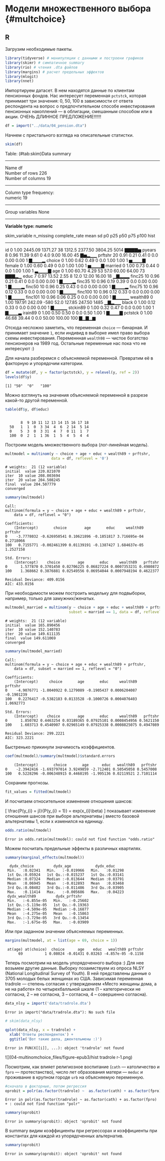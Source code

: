 # Модели множественного выбора {#multchoice}





## R

Загрузим необходимые пакеты.

```r
library(tidyverse) # манипуляции с данными и построени графиков
library(skimr) # симпатичное summary
library(rio) # чтения .dta файлов
library(margins) # расчет предельных эффектов
library(mlogit)
library(nnet)
```

Импортируем датасет. 
В нем находятся данные по клиентам пенсионных фондов. 
Нас интересует переменная `pctstck`, которая принимает три значения: 0, 50, 100 в зависимоcти от ответа респондента на вопрос о предпочтительном способе инвестирования пенсионных накоплений — в облигации, смешанным способом или в акции.  ОЧЕНЬ ДЛИННОЕ ПРЕДЛОЖЕНИЕ!!!!!!


```r
df = import("../data/04_pension.dta")
```

Начнем с пристального взгляда на описательные статистки. 

```r
skim(df)
```


Table: (\#tab:skim)Data summary

                                
-------------------------  -----
Name                       df   
Number of rows             226  
Number of columns          19   
_______________________         
Column type frequency:          
numeric                    19   
________________________        
Group variables            None 
-------------------------  -----


**Variable type: numeric**

skim_variable    n_missing   complete_rate      mean        sd     p0      p25       p50       p75   p100  hist  
--------------  ----------  --------------  --------  --------  -----  -------  --------  --------  -----  ------
id                       0            1.00   2445.09   1371.27     38   1312.5   2377.50   3804.25   5014  ▇▇▇▇▅ 
pyears                   8            0.96     11.39      9.61      0      4.0      9.00     16.00     45  ▇▅▂▁▁ 
prftshr                 20            0.91      0.21      0.41      0      0.0      0.00      0.00      1  ▇▁▁▁▂ 
choice                   0            1.00      0.62      0.49      0      0.0      1.00      1.00      1  ▅▁▁▁▇ 
female                   0            1.00      0.60      0.49      0      0.0      1.00      1.00      1  ▅▁▁▁▇ 
married                  0            1.00      0.73      0.44      0      0.0      1.00      1.00      1  ▃▁▁▁▇ 
age                      0            1.00     60.70      4.29     53     57.0     60.00     64.00     73  ▇▇▇▂▁ 
educ                     7            0.97     13.52      2.55      8     12.0     12.00     16.00     18  ▁▇▂▂▂ 
finc25                  10            0.96      0.21      0.41      0      0.0      0.00      0.00      1  ▇▁▁▁▂ 
finc35                  10            0.96      0.19      0.39      0      0.0      0.00      0.00      1  ▇▁▁▁▂ 
finc50                  10            0.96      0.25      0.43      0      0.0      0.00      0.00      1  ▇▁▁▁▂ 
finc75                  10            0.96      0.12      0.33      0      0.0      0.00      0.00      1  ▇▁▁▁▁ 
finc100                 10            0.96      0.12      0.33      0      0.0      0.00      0.00      1  ▇▁▁▁▁ 
finc101                 10            0.96      0.06      0.25      0      0.0      0.00      0.00      1  ▇▁▁▁▁ 
wealth89                 0            1.00    197.91    242.09   -580     52.0    127.85    247.50   1485  ▁▇▂▁▁ 
black                    0            1.00      0.12      0.33      0      0.0      0.00      0.00      1  ▇▁▁▁▁ 
stckin89                 0            1.00      0.32      0.47      0      0.0      0.00      1.00      1  ▇▁▁▁▃ 
irain89                  0            1.00      0.50      0.50      0      0.0      0.50      1.00      1  ▇▁▁▁▇ 
pctstck                  0            1.00     46.68     39.44      0      0.0     50.00    100.00    100  ▇▁▇▁▆ 

Отсюда несложно заметить, что переменная `choice` — бинарная. 
И принимает значение `1`, если индивид в выборке имел право выбора схемы инвестирования. 
Переменнная `wealth98` — чистое богатство пенсионеров на 1989 год. 
Остальные переменные нас пока что не интересуют :)


Для начала разберемся с объясняемой переменной.
Превратим её в факторную и упорядочим категории. 


```r
df = mutate(df, y = factor(pctstck), y = relevel(y, ref = 2)) 
levels(df$y)
```

```
[1] "50"  "0"   "100"
```

Можно взглянуть на значения объясняемой переменной в разрезе какой-то другой переменной. 


```r
table(df$y, df$educ)
```

```
     
       8  9 10 11 12 13 14 15 16 17 18
  50   1  1  0  3 34  4  6  2 14  5 14
  0    5  3  0  3 31  4  7  0 11  1  7
  100  0  2  1  1 36  1  5  4  5  4  4
```

Построим модель множественного выбора (лог-линейная модель). 


```r
multmodel = multinom(y ~ choice + age + educ + wealth89 + prftshr, 
                     data = df, reflevel = '0')
```

```
# weights:  21 (12 variable)
initial  value 220.821070 
iter  10 value 208.003694
iter  20 value 204.508245
final  value 204.507779 
converged
```

```r
summary(multmodel)
```

```
Call:
multinom(formula = y ~ choice + age + educ + wealth89 + prftshr, 
    data = df, reflevel = "0")

Coefficients:
    (Intercept)       choice        age       educ     wealth89   prftshr
0    -3.7778032 -0.626950541 0.10621896 -0.1851817 3.716695e-04 0.2718066
100   0.7155771 -0.002461399 0.01139191 -0.1387427 1.684637e-05 1.2527158

Std. Errors:
    (Intercept)    choice        age       educ     wealth89   prftshr
0      1.577870 0.3701450 0.02706225 0.06827224 0.0007353231 0.4980872
100    1.368662 0.3876881 0.02549556 0.06954044 0.0007948194 0.4622377

Residual Deviance: 409.0156 
AIC: 433.0156 
```

При необходимости можем построить модельку для подвыборки, например, только для замужних/женатых.


```r
multmodel_married = multinom(y ~ choice + age + educ + wealth89 + prftshr, 
                             subset = married == 1, data = df, reflevel = '0')
```

```
# weights:  21 (12 variable)
initial  value 165.890456 
iter  10 value 152.140783
iter  20 value 149.611135
final  value 149.611069 
converged
```

```r
summary(multmodel_married)
```

```
Call:
multinom(formula = y ~ choice + age + educ + wealth89 + prftshr, 
    data = df, subset = married == 1, reflevel = "0")

Coefficients:
    (Intercept)     choice       age       educ     wealth89    prftshr
0    -4.9076771 -1.0040922 0.1279089 -0.1905437 0.0006204087 -0.1901239
100   0.2276417 -0.5382183 0.0133528 -0.1000726 0.0004076403  1.0692773

Std. Errors:
    (Intercept)    choice        age       educ     wealth89   prftshr
0      1.850782 0.4463254 0.03189365 0.07925101 0.0008454956 0.5621150
100    1.603713 0.4540907 0.02965149 0.07925338 0.0008825075 0.4947089

Residual Deviance: 299.2221 
AIC: 323.2221 
```

Быстренько прикинули значимость коэффициентов.


```r
coef(multmodel)/summary(multmodel)$standard.errors
```

```
    (Intercept)       choice       age      educ   wealth89   prftshr
0    -2.3942416 -1.693797014 3.9249859 -2.712401 0.50545058 0.5457008
100   0.5228296 -0.006348915 0.4468195 -1.995136 0.02119521 2.7101114
```

Сохраним прогнозы.

```r
fit_values = fitted(multmodel)
```

И посчитаем относительное изменение отношения шансов:

\[
\frac{P(y_{i} = j)}{P(y_{i} = 1)} = exp(x_{i}\beta)
\] 
показывает изменение отношения шансов при выборе альтернативы j вместо базовой альтернативы 1, если x изменился на единицу.


```r
odds.ratio(multmodel) 
```

```
Error in odds.ratio(multmodel): could not find function "odds.ratio"
```

Можем посчитать предельные эффекты в различных квартилях.

```r
summary(marginal_effects(multmodel))
```

```
  dydx_choice         dydx_age           dydx_educ      
 Min.   :0.02341   Min.   :-0.019966   Min.   :0.01298  
 1st Qu.:0.05924   1st Qu.:-0.015237   1st Qu.:0.03141  
 Median :0.07324   Median :-0.013644   Median :0.03791  
 Mean   :0.06945   Mean   :-0.012893   Mean   :0.03468  
 3rd Qu.:0.08402   3rd Qu.:-0.011486   3rd Qu.:0.03905  
 Max.   :0.11414   Max.   :-0.005686   Max.   :0.04223  
 dydx_wealth89         dydx_prftshr     
 Min.   :-6.855e-05   Min.   :-0.25602  
 1st Qu.:-5.119e-05   1st Qu.:-0.19363  
 Median :-4.509e-05   Median :-0.16877  
 Mean   :-4.275e-05   Mean   :-0.15863  
 3rd Qu.:-3.729e-05   3rd Qu.:-0.13454  
 Max.   :-1.675e-05   Max.   :-0.03909  
```

Или при заданном значении объясняемых переменных.

```r
margins(multmodel, at = list(age = 69, choice = 1))
```

```
 at(age) at(choice)  choice      age    educ   wealth89 prftshr
      69          1 0.08024 -0.01431 0.03263 -4.857e-05 -0.1158
```


Теперь посмотрим на модель упорядоченного выбора :) 
Для нее возьмем другие данные. 
Выборку позаимствуем из опроса NLSY (National Longitudinal Survey of Youth). 
В ней представлены данные о 3705 молодых белых женщинах из США.
Зависимая переменная tradrole — степень согласия с утверждением «Место женщины дома, а не на работе» по четырехбалльной шкале (1 – категорически не согласна, 2 – не согласна, 3 – согласна, 4 – совершенно согласна).


```r
data_nlsy = import('data/tradrole.dta')
```

```
Error in import("data/tradrole.dta"): No such file
```

```r
# skim(data_nlsy)
```


```r
qplot(data_nlsy, x = tradrole) + 
  xlab('Ответы респонденток') +
  ggtitle('Вот такие дела, джентельмены :)')
```

```
Error in FUN(X[[i]], ...): object 'tradrole' not found
```

![](04-multinomchoice_files/figure-epub3/hist tradrole r-1.png)<!-- -->

Посмотрим, как влияет религиозное воспитание (`cath` — католичество и `fpro` — протестанство), число лет образования матери — `meduc` и проживание в крупном городе `urb` на объясняемую переменную.


```r
#сначала в факторные, потом регрессия
oprobit = polr(as.factor(tradrole) ~  as.factor(cath) + as.factor(fpro) + meduc + as.factor(urb), data = data_nlsy, method = "probit", na.action = na.omit)
```

```
Error in polr(as.factor(tradrole) ~ as.factor(cath) + as.factor(fpro) + : could not find function "polr"
```

```r
summary(oprobit)
```

```
Error in summary(oprobit): object 'oprobit' not found
```

В summary видим коэффициенты при регрессорах и коэффициенты при константах для каждой из упорядоченных альтернатив.


```r
summary(oprobit)
```

```
Error in summary(oprobit): object 'oprobit' not found
```




